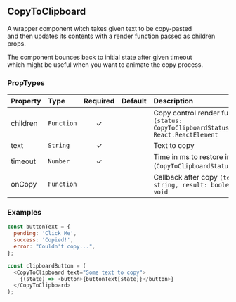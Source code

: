 ## CopyToClipboard

A wrapper component witch takes given text to be copy-pasted <br/>
and then updates its contents with a render function passed as children props.

The component bounces back to initial state after given timeout <br/>
which might be useful when you want to animate the copy process.

### PropTypes

| Property | Type       | Required | Default | Description                                                                          |
| :------- | :--------- | :------: | :------ | :----------------------------------------------------------------------------------- |
| children | `Function` |    ✓     |         | Copy control render function `(status: CopyToClipboardStatus) => React.ReactElement` |
| text     | `String`   |    ✓     |         | Text to copy                                                                         |
| timeout  | `Number`   |    ✓     |         | Time in ms to restore initial state (`CopyToClipboardStatus.Pending`)                |
| onCopy   | `Function` |          |         | Callback after copy `(text: string, result: boolean) => void`                        |

### Examples

```js
const buttonText = {
  pending: 'Click Me',
  success: 'Copied!',
  error: "Couldn't copy...",
};

const clipboardButton = (
  <CopyToClipboard text="Some text to copy">
    {(state) => <button>{buttonText[state]}</button>}
  </CopyToClipboard>
);
```
